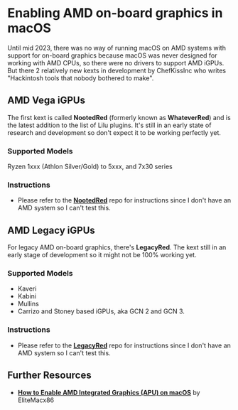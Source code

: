 # Enabling AMD on-board graphics in macOS 

Until mid 2023, there was no way of running macOS on AMD systems with support for on-board graphics because macOS was never designed for working with AMD CPUs, so there were no drivers to support AMD iGPUs. But there 2 relatively new kexts in development by ChefKissInc who writes "Hackintosh tools that nobody bothered to make".

## AMD Vega iGPUs

The first kext is called **NootedRed** (formerly known as **WhateverRed**) and is the latest addition to the list of Lilu plugins. It's still in an early state of research and development so don't expect it to be working perfectly yet.

### Supported Models
Ryzen 1xxx (Athlon Silver/Gold) to 5xxx, and 7x30 series
### Instructions
- Please refer to the [**NootedRed**](https://github.com/NootInc/NootedRed) repo for instructions since I don't have an AMD system so I can't test this.

## AMD Legacy iGPUs

For legacy AMD on-board graphics, there's **LegacyRed**. The kext still in an early stage of development so it might not be 100% working yet.

### Supported Models

- Kaveri
- Kabini
- Mullins
- Carrizo and Stoney based iGPUs, aka GCN 2 and GCN 3.

### Instructions

- Please refer to the [**LegacyRed**](https://github.com/ChefKissInc/LegacyRed) repo for instructions since I don't have an AMD system so I can't test this.

## Further Resources
- [**How to Enable AMD Integrated Graphics (APU) on macOS**](https://elitemacx86.com/threads/how-to-enable-amd-integrated-graphics-apu-on-macos-clover-opencore.1156/) ​by EliteMacx86
